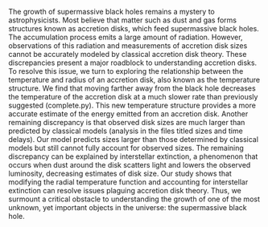 The growth of supermassive black holes remains a mystery to astrophysicists. Most believe that matter such as dust and gas forms structures known as accretion disks, which feed supermassive black holes. The accumulation process emits a large amount of radiation. However, observations of this radiation and measurements of accretion disk sizes cannot be accurately modeled by classical accretion disk theory. These discrepancies present a major roadblock to understanding accretion disks. To resolve this issue, we turn to exploring the relationship between the temperature and radius of an accretion disk, also known as the temperature structure. We find that moving farther away from the black hole decreases the temperature of the accretion disk at a much slower rate than previously suggested (complete.py). This new temperature structure provides a more accurate estimate of the energy emitted from an accretion disk. Another remaining discrepancy is that observed disk sizes are much larger than predicted by classical models (analysis in the files titled sizes and time delays). Our model predicts sizes larger than those determined by classical models but still cannot fully account for observed sizes. The remaining discrepancy can be explained by interstellar extinction, a phenomenon that occurs when dust around the disk scatters light and lowers the observed luminosity, decreasing estimates of disk size. Our study shows that modifying the radial temperature function and accounting for interstellar extinction can resolve issues plaguing accretion disk theory. Thus, we surmount a critical obstacle to understanding the growth of one of the most unknown, yet important objects in the universe: the supermassive black hole.
